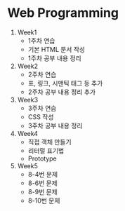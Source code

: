 # Web Programming

1. Week1
   - 1주차 연습
   - 기본 HTML 문서 작성
   - 1주차 공부 내용 정리
2. Week2
   - 2주차 연습
   - 표, 링크, 시맨틱 태그 등 추가
   - 2주차 공부 내용 정리 추가
3. Week3
   - 3주차 연습
   - CSS 작성
   - 3주차 공부 내용 정리
4. Week4
   - 직접 객체 만들기
   - 리터럴 표기법
   - Prototype
5. Week5
   - 8-4번 문제
   - 8-6번 문제
   - 8-9번 문제
   - 8-10번 문제
